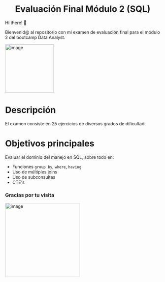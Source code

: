 <h1 align='center'>Evaluación Final Módulo 2 (SQL)</h1>

Hi there! 👋

Bienvenid@ al repositorio con mi examen de evaluación final para el módulo 2 del bootcamp Data Analyst.

<img width="158" alt="image" src="https://github.com/isamartineztorrego/Evaluacion-final_Modulo02/assets/162314262/972c1659-4b4b-4492-9bda-bb965ec38539">

# Descripción
El examen consiste en 25 ejercicios de diversos grados de dificultad.

# Objetivos principales
Evaluar el dominio del manejo en SQL, sobre todo en:
* Funciones `group by`, `where`, `having`
* Uso de múltiples joins
* Uso de subconsultas
* CTE's

### Gracias por tu visita
<img width="241" alt="image" src="https://github.com/isamartineztorrego/Evaluacion-final_Modulo02/assets/162314262/a8b9ad0d-7c0f-4883-8ee4-aa91d1e688c3">
